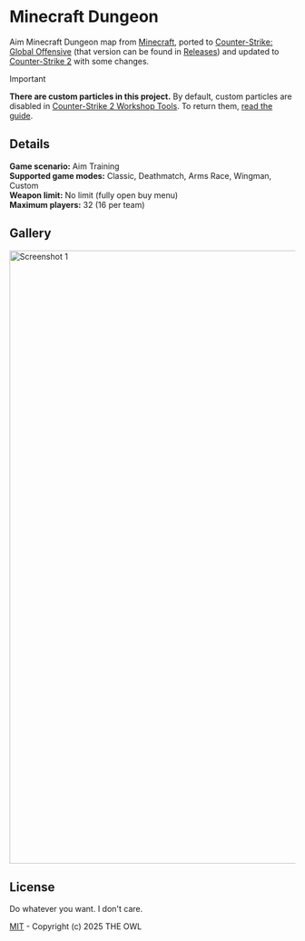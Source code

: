 # Minecraft Dungeon
Aim Minecraft Dungeon map from [Minecraft](https://www.minecraft.net), ported to [Counter-Strike: Global Offensive](https://en.wikipedia.org/wiki/Counter-Strike:_Global_Offensive) (that version can be found in [Releases](https://github.com/redesaile/cs2-minecraft-dungeon/releases/tag/csgo)) and updated to [Counter-Strike 2](https://store.steampowered.com/app/730) with some changes.

> [!IMPORTANT]
> **There are custom particles in this project.** By default, custom particles are disabled in [Counter-Strike 2 Workshop Tools](https://developer.valvesoftware.com/wiki/Counter-Strike_2_Workshop_Tools). To return them, [read the guide](Enabling%20Custom%20Particles.md).

## Details
**Game scenario:** Aim Training
<br> **Supported game modes:** Classic, Deathmatch, Arms Race, Wingman, Custom
<br> **Weapon limit:** No limit (fully open buy menu)
<br> **Maximum players:** 32 (16 per team)

## Gallery
<img width="1920" height="1080" alt="Screenshot 1" src="https://github.com/user-attachments/assets/5d8414de-71f4-4326-86f5-9ac699a2e0c2" />

## License
Do whatever you want. I don't care.

[MIT](LICENSE) - Copyright (c) 2025 THE OWL
